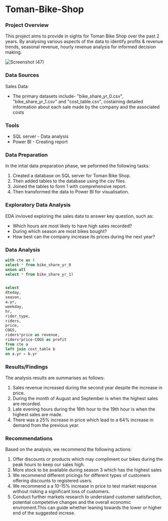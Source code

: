 # Toman-Bike-Shop

### Project Overview

This project aims to provide in sights for Toman Bike Shop over the past 2 years. By analysing various aspects of the data to identify profits & revenue trends, seasonal revenue, hourly revenue analysis for informed decision making.

![Screenshot (47)](https://github.com/user-attachments/assets/33dc45ae-531e-438c-9dba-10f6b977c13d)

### Data Sources

Sales Data: 
- The primary datasets include- "bike_share_yr_0.csv", "bike_share_yr_1.csv" and "cost_table.csv", costaining detailed information about each sale made by the company and the associated costs

### Tools

- SQL server - Data analysis
- Power BI - Creating report

### Data Preparation

In the intial data preparation phase, we peformed the following tasks:
1. Created a database on SQL server for Toman Bike Shop.
2. Then added tables to the database using the csv files.
3. Joined the tables to form 1 with comprehensive report.
4. Then transformed the data to Power BI for visualisation.

### Exploratory Data Analysis

EDA invloved exploring the sales data to answer key question, such as:

- Which hours are most likely to have high sales recorded?
- During which season are most bikes bought?
- How best can the company increase its prices during the next year?

### Data Analysis

``` sql
with cte as (
select * from bike_share_yr_0
union all
select * from bike_share_yr_1)


select 
dteday,
season,
a.yr,
weekday,
hr,
rider_type,
riders,
price,
COGS,
riders*price as revenue,
riders*price-COGS as profit
from cte a
left join cost_table b
on a.yr = b.yr
```
### Results/Findings

The analysis results are summarises as follows:
1. Sales revenue increased during the second year despite the increase in price.
2. During the month of August and September is when the highest sales are recorded.
3. Late evening hours during the 16th hour to the 19th hour is when the highest sales are made.
4. There was a 25% increase in price which lead to a 64% increase in demand from the previous year.

### Recommendations

Based on the analysis, we recommend the following actions:
1. Offer discounts or products which may compliment our bikes during the peak hours to keep our sales high.
2. More stock to be available during season 3 which has the highest sales
3. We recommend different pricings for different types of customers offering discounts to registered users.
4. We recommend a a 10-15% increase in price to test market response without risking a significant loss of customers.
5. Conduct further markets research to understand customer satisfaction, potential competetive changes and the overall economic enviroment.This can guide whether leaning towards the lower or higher end of the suggested increse.






